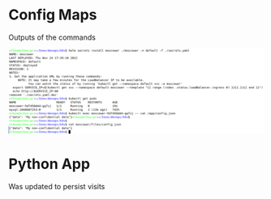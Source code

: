 # Config Maps

Outputs of the commands

![](../screenshots/config_maps.png)

# Python App

Was updated to persist visits
